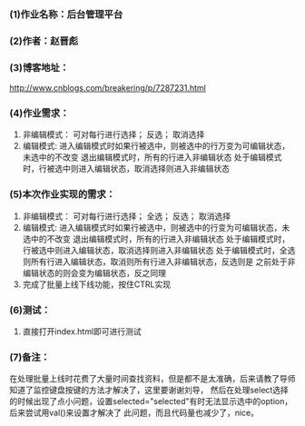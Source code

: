 ### (1)作业名称：后台管理平台

### (2)作者：赵晋彪

### (3)博客地址：

   <http://www.cnblogs.com/breakering/p/7287231.html>

### (4)作业需求：

1. 非编辑模式：
    可对每行进行选择； 反选； 取消选择
2. 编辑模式:
    进入编辑模式时如果行被选中，则被选中的行万变为可编辑状态，未选中的不改变
    退出编辑模式时，所有的行进入非编辑状态
    处于编辑模式时，行被选中则进入编辑状态，取消选择则进入非编辑状态

### (5)本次作业实现的需求：

1. 非编辑模式：
    可对每行进行选择； 全选； 反选； 取消选择
2. 编辑模式:
    进入编辑模式时如果行被选中，则被选中的行变为可编辑状态，未选中的不改变
    退出编辑模式时，所有的行进入非编辑状态
    处于编辑模式时，行被选中则进入编辑状态，取消选择则进入非编辑状态
    处于编辑模式时，全选则所有行进入编辑状态，取消则所有行进入非编辑状态，反选则是
    之前处于非编辑状态的则会变为编辑状态，反之同理
3. 完成了批量上线下线功能，按住CTRL实现

### (6)测试：

1) 直接打开index.html即可进行测试

### (7)备注：
在处理批量上线时花费了大量时间查找资料，但是都不是太准确，后来请教了导师知道了监控键盘按键的方法才解决了，这里要谢谢刘导，
然后在处理select选择的时候出现了点小问题，设置selected="selected"有时无法显示选中的option，后来尝试用val()来设置才解决了
此问题，而且代码量也减少了，nice。